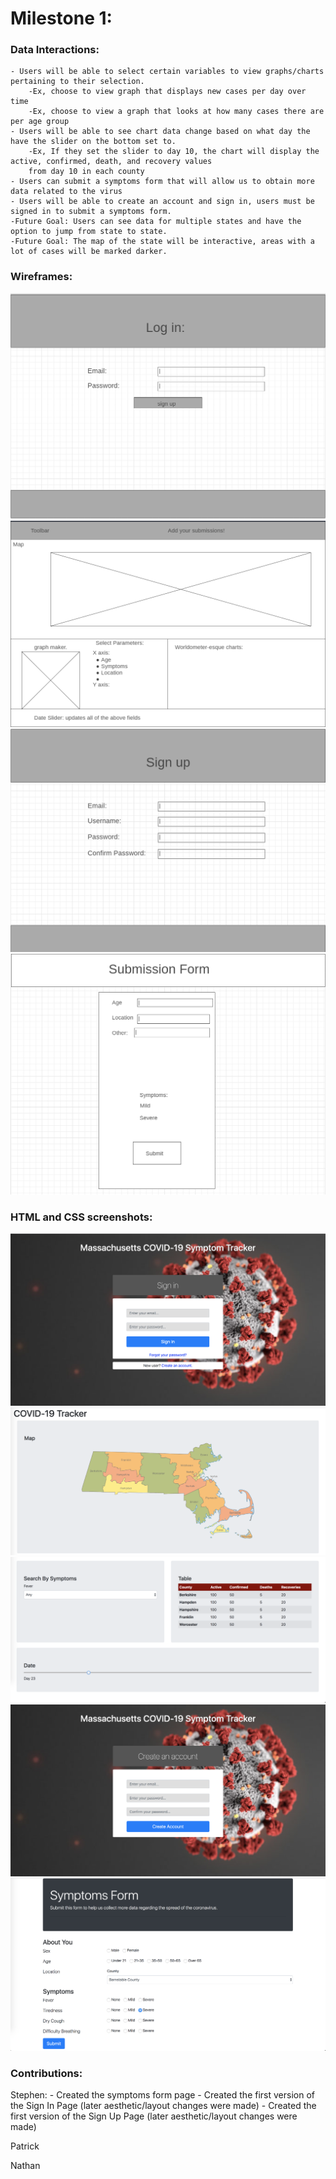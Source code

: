 # Milestone 1:

### Data Interactions:
    - Users will be able to select certain variables to view graphs/charts pertaining to their selection.
        -Ex, choose to view graph that displays new cases per day over time
        -Ex, choose to view a graph that looks at how many cases there are per age group
    - Users will be able to see chart data change based on what day the have the slider on the bottom set to.
        -Ex, If they set the slider to day 10, the chart will display the active, confirmed, death, and recovery values 
        from day 10 in each county
    - Users can submit a symptoms form that will allow us to obtain more data related to the virus
    - Users will be able to create an account and sign in, users must be signed in to submit a symptoms form.
    -Future Goal: Users can see data for multiple states and have the option to jump from state to state.
    -Future Goal: The map of the state will be interactive, areas with a lot of cases will be marked darker.
### Wireframes:
![login wireframe](./images/login-wireframe.PNG)
![home page wireframe](./images/home-wireframe.PNG)
![sign up wireframe](./images/signup-wireframe.PNG)
![symptoms form wireframe](./images/form-wireframe.PNG)
### HTML and CSS screenshots:
![login wireframe](./images/login-html.PNG)
![home page wireframe](./images/home1-html.PNG)
![home page wireframe](./images/home2-html.PNG)
![sign up wireframe](./images/signup-html.PNG)
![symptoms form wireframe](./images/form-html.PNG)
### Contributions:
Stephen:
    - Created the symptoms form page
    - Created the first version of the Sign In Page (later aesthetic/layout changes were made)
    - Created the first version of the Sign Up Page (later aesthetic/layout changes were made)

Patrick

Nathan